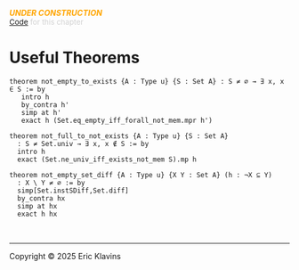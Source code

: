 
<div style='display:none'>
--  Copyright (C) 2025  Eric Klavins
--
--  This program is free software: you can redistribute it and/or modify
--  it under the terms of the GNU General Public License as published by
--  the Free Software Foundation, either version 3 of the License, or
--  (at your option) any later version.   
</div>

<span style='color: orange'>***UNDER CONSTRUCTION***</span><br>
<span style='color: lightgray; font-size: 10pt'><a href='https://github.com/klavins/LeanBook/blob/main/main/../LeanBook/Chapters/Appendix.lean'>Code</a> for this chapter</span>
 # Useful Theorems 
```lean
theorem not_empty_to_exists {A : Type u} {S : Set A} : S ≠ ∅ → ∃ x, x ∈ S := by
   intro h
   by_contra h'
   simp at h'
   exact h (Set.eq_empty_iff_forall_not_mem.mpr h')

theorem not_full_to_not_exists {A : Type u} {S : Set A}
  : S ≠ Set.univ → ∃ x, x ∉ S := by
  intro h
  exact (Set.ne_univ_iff_exists_not_mem S).mp h

theorem not_empty_set_diff {A : Type u} {X Y : Set A} (h : ¬X ⊆ Y)
  : X \ Y ≠ ∅ := by
  simp[Set.instSDiff,Set.diff]
  by_contra hx
  simp at hx
  exact h hx
```

<div style='height=50px'>&nbsp;</div><hr>
Copyright © 2025 Eric Klavins
